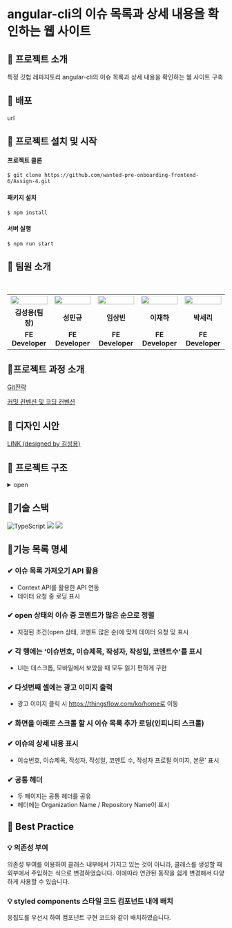 # angular-cli의 이슈 목록과 상세 내용을 확인하는 웹 사이트 

## 📌 프로젝트 소개

특정 깃헙 레파지토리 angular-cli의 이슈 목록과 상세 내용을 확인하는 웹 사이트 구축

## 📌 배포

 url
<br />

## 📌 프로젝트 설치 및 시작

#### 프로젝트 클론

```shell
$ git clone https://github.com/wanted-pre-onboarding-frontend-6/Assign-4.git
```

#### 패키지 설치

```shell
$ npm install
```

#### 서버 실행

```shell
$ npm run start
```

## 📌 팀원 소개

<br/>

<table align="center">
<tr >
<td align="center"><a href="https://github.com/LoggingCo"><img  src="https://avatars.githubusercontent.com/LoggingCo" width="100%"  height="50%"/></a></td>
<td align="center"><a href="https://github.com/sming0112"><img src="https://avatars.githubusercontent.com/sming0112" width="100%"  height="50%"/></a></td>
<td align="center"><a href="https://github.com/YSBINN"><img src="https://avatars.githubusercontent.com/YSBINN" width="100%" height="50%" /></a></td>
<td align="center"><a href="https://github.com/Leejha"><img src="https://avatars.githubusercontent.com/Leejha" width="100%"  height="50%"/></a></td>
<td align="center"><a href="https://github.com/seriparkdev"><img src="https://avatars.githubusercontent.com/seriparkdev" width="100%"  height="50%"/></a></td>
</tr>
<tr>
<td align="center"><b>김성용(팀장)</b></td>
<td align="center"><b>성민규</b></td>
<td align="center"><b>임상빈</b></td>
<td align="center"><b>이재하</b></td>
<td align="center"><b>박세리</b></td>
</tr>
<tr>
<td align="center"><b>FE Developer</b></td>
<td align="center"><b>FE Developer</b></td>
<td align="center"><b>FE Developer</b></td>
<td align="center"><b>FE Developer</b></td>
<td align="center"><b>FE Developer</b></td>
</tr>
</table>

## 📌프로젝트 과정 소개

[Git전략](https://github.com/wanted-pre-onboarding-frontend-6/Assign-1/wiki/Git-%EC%A0%84%EB%9E%B5)

[커밋 컨벤션 및 코딩 컨벤션](https://github.com/wanted-pre-onboarding-frontend-6/Assign-1/wiki/%EC%BB%A4%EB%B0%8B-%EC%BB%A8%EB%B2%A4%EC%85%98-%EB%B0%8F-%EC%BD%94%EB%94%A9-%EC%BB%A8%EB%B2%A4%EC%85%98)

## 📌 디자인 시안
[LINK (designed by 김성용)](https://www.figma.com/file/55oSEG2YGeBtfyCHRy5B8k/Untitled?node-id=0%3A1)

## 📌 프로젝트 구조

<details>
<summary>open</summary>

```
├─api
├─assets
│  ├─font
│  └─img
├─components
│  ├─Alert
│  ├─Button
│  ├─Input
│  ├─layout
│  │  ├─header
│  │  └─side
│  │      ├─content
│  │      │  └─list
│  │      └─header
│  └─spiner
├─context
├─conts
├─hooks
├─pages
│  ├─issueDetail
│  │  └─components
│  ├─issueList
│  │  └─components
│  │      └─card
│  └─mainHome
├─router
├─styles
├─types
│  ├─api
│  └─style
└─utils
```

</details>

## 📌기술 스택
 
![TypeScript](https://img.shields.io/badge/typescript-%23007ACC.svg?style=for-the-badge&logo=typescript&logoColor=white) 
![](https://img.shields.io/badge/React-20232A?style=for-the-badge&logo=react&logoColor=61DAFB) 
![](https://img.shields.io/badge/styled--components-DB7093?style=for-the-badge&logo=styled-components&logoColor=white)

## 📌기능 목록 명세

### ✔ 이슈 목록 가져오기 API 활용

-   Context API를 활용한 API 연동
-   데이터 요청 중 로딩 표시

### ✔ open 상태의 이슈 중 코멘트가 많은 순으로 정렬

-   지정된 조건(open 상태, 코멘트 많은 순)에 맞게 데이터 요청 및 표시

### ✔ 각 행에는 ‘이슈번호, 이슈제목, 작성자, 작성일, 코멘트수’를 표시

-   UI는 데스크톱, 모바일에서 보았을 때 모두 읽기 편하게 구현


### ✔ 다섯번째 셀에는 광고 이미지 출력

-   광고 이미지 클릭 시 https://thingsflow.com/ko/home로 이동

### ✔ 화면을 아래로 스크롤 할 시 이슈 목록 추가 로딩(인피니티 스크롤)


### ✔ 이슈의 상세 내용 표시

-   이슈번호, 이슈제목, 작성자, 작성일, 코멘트 수, 작성자 프로필 이미지, 본문' 표시

### ✔ 공통 헤더

-   두 페이지는 공통 헤더를 공유
-   헤더에는 Organization Name / Repository Name이 표시

## 📌 Best Practice

### 💡 의존성 부여

의존성 부여를 이용하여 클래스 내부에서 가지고 있는 것이 아니라, 클래스를 생성할 때 외부에서 주입하는 식으로 변경하였습니다.
이에따라 연관된 동작을 쉽게 변경해서 다양하게 사용할 수 있습니다.

### 💡 styled components 스타일 코드 컴포넌트 내에 배치

응집도를 우선시 하여 컴포넌트 구현 코드와 같이 배치하였습니다.
